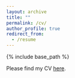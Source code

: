 ```yaml
---
layout: archive
title: ""
permalink: /cv/
author_profile: true
redirect_from:
  - /resume
---
```


{% include base_path %}

Please find my CV [here](https://drive.google.com/file/d/1QzBuzItsk4YAlIGf-r8dQLq98O0rmzMq/view?usp=share_link).

